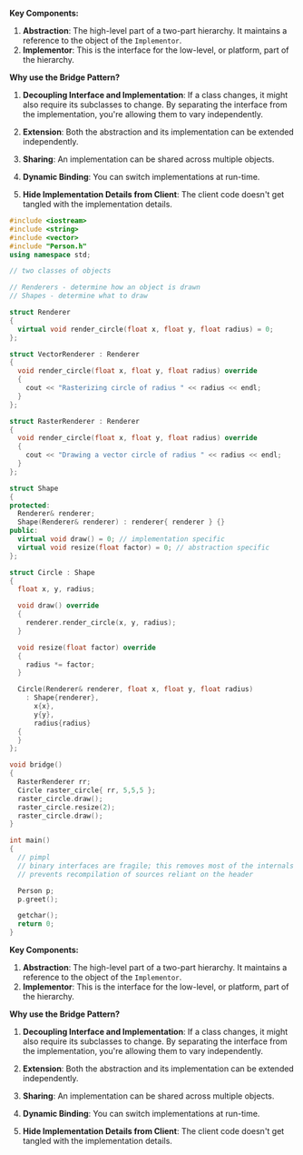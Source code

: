 **Key Components:**

1. **Abstraction**: The high-level part of a two-part hierarchy. It maintains a reference to the object of the `Implementor`.
2. **Implementor**: This is the interface for the low-level, or platform, part of the hierarchy.

**Why use the Bridge Pattern?**

1. **Decoupling Interface and Implementation**: If a class changes, it might also require its subclasses to change. By separating the interface from the implementation, you're allowing them to vary independently.
    
2. **Extension**: Both the abstraction and its implementation can be extended independently.
    
3. **Sharing**: An implementation can be shared across multiple objects.
    
4. **Dynamic Binding**: You can switch implementations at run-time.
    
5. **Hide Implementation Details from Client**: The client code doesn't get tangled with the implementation details.
```c++
#include <iostream>
#include <string>
#include <vector>
#include "Person.h"
using namespace std;

// two classes of objects

// Renderers - determine how an object is drawn
// Shapes - determine what to draw

struct Renderer
{
  virtual void render_circle(float x, float y, float radius) = 0;
};

struct VectorRenderer : Renderer
{
  void render_circle(float x, float y, float radius) override
  {
    cout << "Rasterizing circle of radius " << radius << endl;
  }
};

struct RasterRenderer : Renderer
{
  void render_circle(float x, float y, float radius) override
  {
    cout << "Drawing a vector circle of radius " << radius << endl;
  }
};

struct Shape
{
protected:
  Renderer& renderer;
  Shape(Renderer& renderer) : renderer{ renderer } {}
public:
  virtual void draw() = 0; // implementation specific
  virtual void resize(float factor) = 0; // abstraction specific
};

struct Circle : Shape
{
  float x, y, radius;

  void draw() override
  {
    renderer.render_circle(x, y, radius);
  }

  void resize(float factor) override
  {
    radius *= factor;
  }

  Circle(Renderer& renderer, float x, float y, float radius)
    : Shape{renderer},
      x{x},
      y{y},
      radius{radius}
  {
  }
};

void bridge()
{
  RasterRenderer rr;
  Circle raster_circle{ rr, 5,5,5 };
  raster_circle.draw();
  raster_circle.resize(2);
  raster_circle.draw();
}

int main()
{
  // pimpl
  // binary interfaces are fragile; this removes most of the internals to a separate class
  // prevents recompilation of sources reliant on the header

  Person p;
  p.greet();

  getchar();
  return 0;
}

```
**Key Components:**

1. **Abstraction**: The high-level part of a two-part hierarchy. It maintains a reference to the object of the `Implementor`.
2. **Implementor**: This is the interface for the low-level, or platform, part of the hierarchy.

**Why use the Bridge Pattern?**

1. **Decoupling Interface and Implementation**: If a class changes, it might also require its subclasses to change. By separating the interface from the implementation, you're allowing them to vary independently.
    
2. **Extension**: Both the abstraction and its implementation can be extended independently.
    
3. **Sharing**: An implementation can be shared across multiple objects.
    
4. **Dynamic Binding**: You can switch implementations at run-time.
    
5. **Hide Implementation Details from Client**: The client code doesn't get tangled with the implementation details.